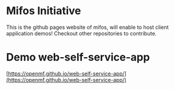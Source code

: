 # Mifos Initiative

This is the github pages website of mifos, will enable to host client application demos! Checkout other repositories to contribute.

# Demo web-self-service-app  
[https://openmf.github.io/web-self-service-app/](https://openmf.github.io/web-self-service-app/)
